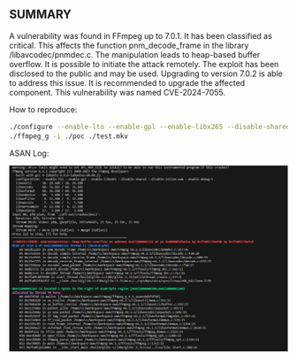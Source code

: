 ## SUMMARY

A vulnerability was found in FFmpeg up to 7.0.1. It has been classified as critical. This affects the function pnm_decode_frame in the library /libavcodec/pnmdec.c. The manipulation leads to heap-based buffer overflow. It is possible to initiate the attack remotely. The exploit has been disclosed to the public and may be used. Upgrading to version 7.0.2 is able to address this issue. It is recommended to upgrade the affected component. This vulnerability was named CVE-2024-7055.

How to reproduce:

```bash
./configure --enable-lto --enable-gpl --enable-libx265 --disable-shared --disable-inline-asm --enable-debug=1
./ffmpeg_g -i ./poc ./test.mkv
```

ASAN Log:

![alt text](assets/image.png)